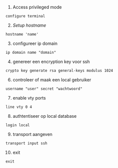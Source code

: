 1. Access privileged mode 
```vim
configure terminal
```
2. *Setup hostname*
```vim 
hostname 'name'
```
3. configureer ip domain 
```vim 
ip domain name "domain"
```
4. genereer een encryption key voor ssh 
```vim 
crypto key generate rsa general-keys modulus 1024
```
6. controleer of maak een local gebruiker 
```vim 
username "user" secret "wachtwoord" 
```
7. enable vty ports 
```vim 
line vty 0 4 
```
8. authtentiseer op local database
```vim 
login local
```
9. transport aangeven
```vim 
transport input ssh
```
10. exit 
```vim
exit
```
